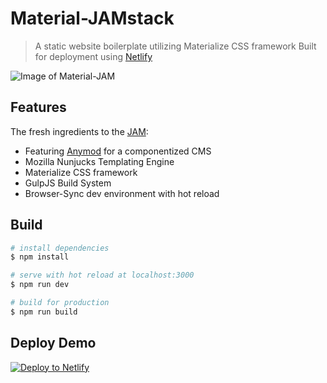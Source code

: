 # Material-JAMstack

> A static website boilerplate utilizing Materialize CSS framework
> Built for deployment using [Netlify](http://netlify.com)

![Image of Material-JAM](https://i.imgur.com/nQ4LD7g.png)

## Features
The fresh ingredients to the [JAM](https://jamstack.org/):
* Featuring [Anymod](https://anymod.com) for a componentized CMS
* Mozilla Nunjucks Templating Engine
* Materialize CSS framework
* GulpJS Build System
* Browser-Sync dev environment with hot reload

## Build

``` bash
# install dependencies
$ npm install

# serve with hot reload at localhost:3000
$ npm run dev

# build for production
$ npm run build

```

## Deploy Demo

[![Deploy to Netlify](https://www.netlify.com/img/deploy/button.svg)](https://app.netlify.com/start/deploy?repository=https://github.com/availit/Material-JAM)
